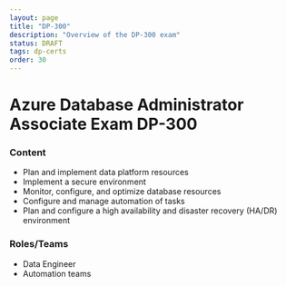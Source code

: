 ```yaml
---
layout: page
title: "DP-300"
description: "Overview of the DP-300 exam"
status: DRAFT
tags: dp-certs
order: 30
---
```

# Azure Database Administrator Associate Exam DP-300
  
### Content
  
- Plan and implement data platform resources
- Implement a secure environment
- Monitor, configure, and optimize database resources
- Configure and manage automation of tasks
- Plan and configure a high availability and disaster recovery (HA/DR) environment  
  
### Roles/Teams  
  
- Data Engineer
- Automation teams